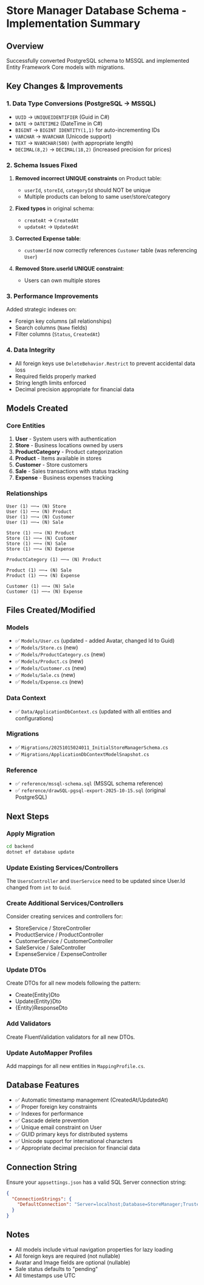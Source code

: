 # Store Manager Database Schema - Implementation Summary

## Overview
Successfully converted PostgreSQL schema to MSSQL and implemented Entity Framework Core models with migrations.

## Key Changes & Improvements

### 1. Data Type Conversions (PostgreSQL → MSSQL)
- `UUID` → `UNIQUEIDENTIFIER` (Guid in C#)
- `DATE` → `DATETIME2` (DateTime in C#)
- `BIGINT` → `BIGINT IDENTITY(1,1)` for auto-incrementing IDs
- `VARCHAR` → `NVARCHAR` (Unicode support)
- `TEXT` → `NVARCHAR(500)` (with appropriate length)
- `DECIMAL(8,2)` → `DECIMAL(18,2)` (increased precision for prices)

### 2. Schema Issues Fixed
1. **Removed incorrect UNIQUE constraints** on Product table:
   - `userId`, `storeId`, `categoryId` should NOT be unique
   - Multiple products can belong to same user/store/category
   
2. **Fixed typos** in original schema:
   - `createAt` → `CreatedAt`
   - `updateAt` → `UpdatedAt`
   
3. **Corrected Expense table**:
   - `customerId` now correctly references `Customer` table (was referencing `User`)
   
4. **Removed Store.userId UNIQUE constraint**:
   - Users can own multiple stores

### 3. Performance Improvements
Added strategic indexes on:
- Foreign key columns (all relationships)
- Search columns (`Name` fields)
- Filter columns (`Status`, `CreatedAt`)

### 4. Data Integrity
- All foreign keys use `DeleteBehavior.Restrict` to prevent accidental data loss
- Required fields properly marked
- String length limits enforced
- Decimal precision appropriate for financial data

## Models Created

### Core Entities
1. **User** - System users with authentication
2. **Store** - Business locations owned by users
3. **ProductCategory** - Product categorization
4. **Product** - Items available in stores
5. **Customer** - Store customers
6. **Sale** - Sales transactions with status tracking
7. **Expense** - Business expenses tracking

### Relationships
```
User (1) ──→ (N) Store
User (1) ──→ (N) Product
User (1) ──→ (N) Customer
User (1) ──→ (N) Sale

Store (1) ──→ (N) Product
Store (1) ──→ (N) Customer
Store (1) ──→ (N) Sale
Store (1) ──→ (N) Expense

ProductCategory (1) ──→ (N) Product

Product (1) ──→ (N) Sale
Product (1) ──→ (N) Expense

Customer (1) ──→ (N) Sale
Customer (1) ──→ (N) Expense
```

## Files Created/Modified

### Models
- ✅ `Models/User.cs` (updated - added Avatar, changed Id to Guid)
- ✅ `Models/Store.cs` (new)
- ✅ `Models/ProductCategory.cs` (new)
- ✅ `Models/Product.cs` (new)
- ✅ `Models/Customer.cs` (new)
- ✅ `Models/Sale.cs` (new)
- ✅ `Models/Expense.cs` (new)

### Data Context
- ✅ `Data/ApplicationDbContext.cs` (updated with all entities and configurations)

### Migrations
- ✅ `Migrations/20251015024011_InitialStoreManagerSchema.cs`
- ✅ `Migrations/ApplicationDbContextModelSnapshot.cs`

### Reference
- ✅ `reference/mssql-schema.sql` (MSSQL schema reference)
- ✅ `reference/drawSQL-pgsql-export-2025-10-15.sql` (original PostgreSQL)

## Next Steps

### Apply Migration
```bash
cd backend
dotnet ef database update
```

### Update Existing Services/Controllers
The `UsersController` and `UserService` need to be updated since User.Id changed from `int` to `Guid`.

### Create Additional Services/Controllers
Consider creating services and controllers for:
- StoreService / StoreController
- ProductService / ProductController
- CustomerService / CustomerController
- SaleService / SaleController
- ExpenseService / ExpenseController

### Update DTOs
Create DTOs for all new models following the pattern:
- Create{Entity}Dto
- Update{Entity}Dto
- {Entity}ResponseDto

### Add Validators
Create FluentValidation validators for all new DTOs.

### Update AutoMapper Profiles
Add mappings for all new entities in `MappingProfile.cs`.

## Database Features
- ✅ Automatic timestamp management (CreatedAt/UpdatedAt)
- ✅ Proper foreign key constraints
- ✅ Indexes for performance
- ✅ Cascade delete prevention
- ✅ Unique email constraint on User
- ✅ GUID primary keys for distributed systems
- ✅ Unicode support for international characters
- ✅ Appropriate decimal precision for financial data

## Connection String
Ensure your `appsettings.json` has a valid SQL Server connection string:
```json
{
  "ConnectionStrings": {
    "DefaultConnection": "Server=localhost;Database=StoreManager;Trusted_Connection=True;TrustServerCertificate=True;MultipleActiveResultSets=true"
  }
}
```

## Notes
- All models include virtual navigation properties for lazy loading
- All foreign keys are required (not nullable)
- Avatar and Image fields are optional (nullable)
- Sale status defaults to "pending"
- All timestamps use UTC
